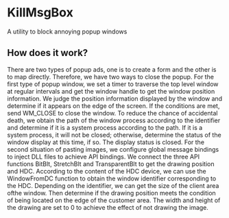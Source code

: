 # KillMsgBox
A utility to block annoying popup windows
## How does it work?
There are two types of popup ads, one is to create a form and the other is to map directly. Therefore, we have two ways to close the popup.
For the first type of popup window, we set a timer to traverse the top level window at regular intervals and get the window handle to get the window position information. We judge the position information displayed by the window and determine if it appears on the edge of the screen. If the conditions are met, send WM_CLOSE to close the window.
To reduce the chance of accidental death, we obtain the path of the window process according to the identifier and determine if it is a system process according to the path. If it is a system process, it will not be closed; otherwise, determine the status of the window display at this time, if so. The display status is closed.
For the second situation of pasting images, we configure global message bindings to inject DLL files to achieve API bindings. We connect the three API functions BitBlt, StretchBlt and TransparentBlt to get the drawing position and HDC. According to the content of the HDC device, we can use the WindowFromDC function to obtain the window identifier corresponding to the HDC. Depending on the identifier, we can get the size of the client area of ​​the window. Then determine if the drawing position meets the condition of being located on the edge of the customer area. The width and height of the drawing are set to 0 to achieve the effect of not drawing the image.
